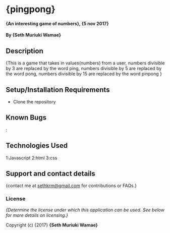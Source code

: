 # {pingpong}

#### {An interesting game of numbers}, {5 nov 2017}

#### By **{Seth Muriuki Wamae}**

## Description

{This is a game that takes in values(numbers) from a user, numbers divisible by 3 are replaced by the word ping,
numbers divisible by 5 are replaced by the word pong, numbers divisible by 15 are replaced by the word pinpong }

## Setup/Installation Requirements

* Clone the repository

## Known Bugs

:

## Technologies Used

1:Javascript
2:html
3:css

## Support and contact details

{contact me at sethkrm@gmail.com for contributions or FAQs.}
### License

*{Determine the license under which this application can be used.  See below for more details on licensing.}*

Copyright (c) {2017} **{Seth Muriuki Wamae}**
